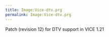 ```yaml
---
title: Image:Vice-dtv.prg
permalink: Image:Vice-dtv.prg
---
```


Patch (revision 12) for DTV support in VICE 1.21
